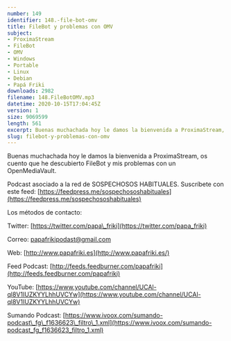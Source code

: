 ```yaml
---
number: 149
identifier: 148.-file-bot-omv
title: FileBot y problemas con OMV
subject:
- ProximaStream
- FileBot
- OMV
- Windows
- Portable
- Linux
- Debian
- Papá Friki
downloads: 2982
filename: 148.FileBotOMV.mp3
datetime: 2020-10-15T17:04:45Z
version: 1
size: 9069599
length: 561
excerpt: Buenas muchachada hoy le damos la bienvenida a ProximaStream, os cuento que he descubierto FileBot y mis problemas con un OpenMediaVault
slug: filebot-y-problemas-con-omv
---
```

Buenas muchachada hoy le damos la bienvenida a ProximaStream, os cuento que he descubierto FileBot y mis problemas con un OpenMediaVault.

Podcast asociado a la red de SOSPECHOSOS HABITUALES. Suscríbete con este feed: [https://feedpress.me/sospechososhabituales](https://feedpress.me/sospechososhabituales)

Los métodos de contacto:

Twitter: [https://twitter.com/papa\_friki](https://twitter.com/papa_friki)

Correo: [papafrikipodast@gmail.com](https://archive.org/details/papafrikipodast@gmail.com)

Web: [http://www.papafriki.es](http://www.papafriki.es/)

Feed Podcast: [http://feeds.feedburner.com/papafriki](http://feeds.feedburner.com/papafriki)

YouTube: [https://www.youtube.com/channel/UCAl-ql8V1IUZKYYLhhUVCYw](https://www.youtube.com/channel/UCAl-ql8V1IUZKYYLhhUVCYw)

Sumando Podcast: [https://www.ivoox.com/sumando-podcast\_fg\_f1636623\_filtro\_1.xml](https://www.ivoox.com/sumando-podcast_fg_f1636623_filtro_1.xml)